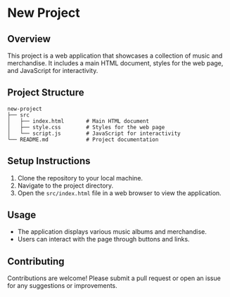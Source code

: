 # New Project

## Overview
This project is a web application that showcases a collection of music and merchandise. It includes a main HTML document, styles for the web page, and JavaScript for interactivity.

## Project Structure
```
new-project
├── src
│   ├── index.html       # Main HTML document
│   ├── style.css        # Styles for the web page
│   └── script.js        # JavaScript for interactivity
└── README.md            # Project documentation
```

## Setup Instructions
1. Clone the repository to your local machine.
2. Navigate to the project directory.
3. Open the `src/index.html` file in a web browser to view the application.

## Usage
- The application displays various music albums and merchandise.
- Users can interact with the page through buttons and links.

## Contributing
Contributions are welcome! Please submit a pull request or open an issue for any suggestions or improvements.